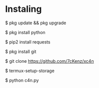 # Instaling
$ pkg update && pkg upgrade

$ pkg install python

$ pip2 install requests

$ pkg install git

$ git clone https://github.com/7cKenz/xc4n

$ termux-setup-storage

$ python c4n.py
